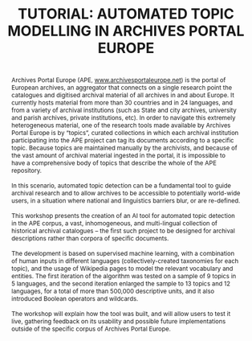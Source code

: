 ---
abstract: ' <br />Archives Portal Europe (APE, www.archivesportaleurope.net) is the
  portal of European archives, an aggregator that connects on a single research point
  the catalogues and digitised archival material of all archives in and about Europe.
  It currently hosts material from more than 30 countries and in 24 languages, and
  from a variety of archival institutions (such as State and city archives,  university
  and parish archives, private institutions, etc). In order to navigate this extremely
  heterogeneous material, one of the research tools made available by Archives Portal
  Europe is by “topics”, curated collections in which each archival institution participating
  into the APE project can tag its documents according to a specific topic. Because
  topics are maintained manually by the archivists, and because of the vast amount
  of archival material ingested in the portal, it is impossible to have a comprehensive
  body of topics that describe the whole of the APE repository. <br /><br />In this
  scenario, automated topic detection can be a fundamental tool to guide archival
  research and to allow archives to be accessible to potentially world-wide users,
  in a situation where national and linguistics barriers blur, or are re-defined.
  <br /><br />This workshop presents the creation of an AI tool for automated topic
  detection in the APE corpus, a vast, inhomogeneous, and multi-lingual collection
  of historical archival catalogues – the first such project to be designed for archival
  descriptions rather than corpora of specific documents. <br /><br />The development
  is based on supervised machine learning, with a combination of human inputs in different
  languages (collectively-created taxonomies for each topic), and the usage of Wikipedia
  pages to model the relevant vocabulary and entities. The first iteration of the
  algorithm was tested on a sample of 9 topics in 5 languages, and the second iteration
  enlarged the sample to 13 topics and 12 languages, for a total of more than 500,000
  descriptive units, and it also introduced Boolean operators and wildcards. <br /><br
  />The workshop will explain how the tool was built, and will allow users to test
  it live, gathering feedback on its usability and possible future implementations
  outside of the specific corpus of Archives Portal Europe. <br />'
creators:
- Arnold, Kerstin
date: null
document_url: https://az659834.vo.msecnd.net/eventsairwesteuprod/production-inconference-public/0f3deda8eb8f40fbb14b077162b3bc5d
grand_parent: iPRES
institutions:
- Archives Portal Europe Foundation (APEF)
keywords:
- automated topic detection
landing_page_url: null
language: eng
layout: publication
license: CC-BY 4.0 International
notes_url: null
parent: iPRES 2022
presentation_url: null
size: null
source_name: iPRES
title: 'TUTORIAL: AUTOMATED TOPIC MODELLING IN ARCHIVES PORTAL EUROPE'
type: unknown
year: 2022
---